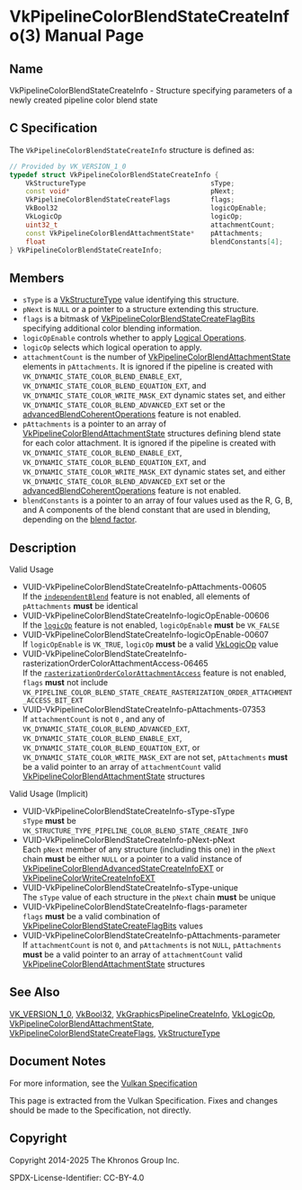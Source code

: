 # VkPipelineColorBlendStateCreateInfo(3) Manual Page

## Name

VkPipelineColorBlendStateCreateInfo - Structure specifying parameters of a newly created pipeline color blend state



## [](#_c_specification)C Specification

The `VkPipelineColorBlendStateCreateInfo` structure is defined as:

```c++
// Provided by VK_VERSION_1_0
typedef struct VkPipelineColorBlendStateCreateInfo {
    VkStructureType                               sType;
    const void*                                   pNext;
    VkPipelineColorBlendStateCreateFlags          flags;
    VkBool32                                      logicOpEnable;
    VkLogicOp                                     logicOp;
    uint32_t                                      attachmentCount;
    const VkPipelineColorBlendAttachmentState*    pAttachments;
    float                                         blendConstants[4];
} VkPipelineColorBlendStateCreateInfo;
```

## [](#_members)Members

- `sType` is a [VkStructureType](https://registry.khronos.org/vulkan/specs/latest/man/html/VkStructureType.html) value identifying this structure.
- `pNext` is `NULL` or a pointer to a structure extending this structure.
- `flags` is a bitmask of [VkPipelineColorBlendStateCreateFlagBits](https://registry.khronos.org/vulkan/specs/latest/man/html/VkPipelineColorBlendStateCreateFlagBits.html) specifying additional color blending information.
- `logicOpEnable` controls whether to apply [Logical Operations](https://registry.khronos.org/vulkan/specs/latest/html/vkspec.html#framebuffer-logicop).
- `logicOp` selects which logical operation to apply.
- `attachmentCount` is the number of [VkPipelineColorBlendAttachmentState](https://registry.khronos.org/vulkan/specs/latest/man/html/VkPipelineColorBlendAttachmentState.html) elements in `pAttachments`. It is ignored if the pipeline is created with `VK_DYNAMIC_STATE_COLOR_BLEND_ENABLE_EXT`, `VK_DYNAMIC_STATE_COLOR_BLEND_EQUATION_EXT`, and `VK_DYNAMIC_STATE_COLOR_WRITE_MASK_EXT` dynamic states set, and either `VK_DYNAMIC_STATE_COLOR_BLEND_ADVANCED_EXT` set or the [advancedBlendCoherentOperations](https://registry.khronos.org/vulkan/specs/latest/html/vkspec.html#features-advancedBlendCoherentOperations) feature is not enabled.
- `pAttachments` is a pointer to an array of [VkPipelineColorBlendAttachmentState](https://registry.khronos.org/vulkan/specs/latest/man/html/VkPipelineColorBlendAttachmentState.html) structures defining blend state for each color attachment. It is ignored if the pipeline is created with `VK_DYNAMIC_STATE_COLOR_BLEND_ENABLE_EXT`, `VK_DYNAMIC_STATE_COLOR_BLEND_EQUATION_EXT`, and `VK_DYNAMIC_STATE_COLOR_WRITE_MASK_EXT` dynamic states set, and either `VK_DYNAMIC_STATE_COLOR_BLEND_ADVANCED_EXT` set or the [advancedBlendCoherentOperations](https://registry.khronos.org/vulkan/specs/latest/html/vkspec.html#features-advancedBlendCoherentOperations) feature is not enabled.
- `blendConstants` is a pointer to an array of four values used as the R, G, B, and A components of the blend constant that are used in blending, depending on the [blend factor](https://registry.khronos.org/vulkan/specs/latest/html/vkspec.html#framebuffer-blendfactors).

## [](#_description)Description

Valid Usage

- [](#VUID-VkPipelineColorBlendStateCreateInfo-pAttachments-00605)VUID-VkPipelineColorBlendStateCreateInfo-pAttachments-00605  
  If the [`independentBlend`](https://registry.khronos.org/vulkan/specs/latest/html/vkspec.html#features-independentBlend) feature is not enabled, all elements of `pAttachments` **must** be identical
- [](#VUID-VkPipelineColorBlendStateCreateInfo-logicOpEnable-00606)VUID-VkPipelineColorBlendStateCreateInfo-logicOpEnable-00606  
  If the [`logicOp`](https://registry.khronos.org/vulkan/specs/latest/html/vkspec.html#features-logicOp) feature is not enabled, `logicOpEnable` **must** be `VK_FALSE`
- [](#VUID-VkPipelineColorBlendStateCreateInfo-logicOpEnable-00607)VUID-VkPipelineColorBlendStateCreateInfo-logicOpEnable-00607  
  If `logicOpEnable` is `VK_TRUE`, `logicOp` **must** be a valid [VkLogicOp](https://registry.khronos.org/vulkan/specs/latest/man/html/VkLogicOp.html) value
- [](#VUID-VkPipelineColorBlendStateCreateInfo-rasterizationOrderColorAttachmentAccess-06465)VUID-VkPipelineColorBlendStateCreateInfo-rasterizationOrderColorAttachmentAccess-06465  
  If the [`rasterizationOrderColorAttachmentAccess`](https://registry.khronos.org/vulkan/specs/latest/html/vkspec.html#features-rasterizationOrderColorAttachmentAccess) feature is not enabled, `flags` **must** not include `VK_PIPELINE_COLOR_BLEND_STATE_CREATE_RASTERIZATION_ORDER_ATTACHMENT_ACCESS_BIT_EXT`
- [](#VUID-VkPipelineColorBlendStateCreateInfo-pAttachments-07353)VUID-VkPipelineColorBlendStateCreateInfo-pAttachments-07353  
  If `attachmentCount` is not `0` , and any of `VK_DYNAMIC_STATE_COLOR_BLEND_ADVANCED_EXT`, `VK_DYNAMIC_STATE_COLOR_BLEND_ENABLE_EXT`, `VK_DYNAMIC_STATE_COLOR_BLEND_EQUATION_EXT`, or `VK_DYNAMIC_STATE_COLOR_WRITE_MASK_EXT` are not set, `pAttachments` **must** be a valid pointer to an array of `attachmentCount` valid [VkPipelineColorBlendAttachmentState](https://registry.khronos.org/vulkan/specs/latest/man/html/VkPipelineColorBlendAttachmentState.html) structures

Valid Usage (Implicit)

- [](#VUID-VkPipelineColorBlendStateCreateInfo-sType-sType)VUID-VkPipelineColorBlendStateCreateInfo-sType-sType  
  `sType` **must** be `VK_STRUCTURE_TYPE_PIPELINE_COLOR_BLEND_STATE_CREATE_INFO`
- [](#VUID-VkPipelineColorBlendStateCreateInfo-pNext-pNext)VUID-VkPipelineColorBlendStateCreateInfo-pNext-pNext  
  Each `pNext` member of any structure (including this one) in the `pNext` chain **must** be either `NULL` or a pointer to a valid instance of [VkPipelineColorBlendAdvancedStateCreateInfoEXT](https://registry.khronos.org/vulkan/specs/latest/man/html/VkPipelineColorBlendAdvancedStateCreateInfoEXT.html) or [VkPipelineColorWriteCreateInfoEXT](https://registry.khronos.org/vulkan/specs/latest/man/html/VkPipelineColorWriteCreateInfoEXT.html)
- [](#VUID-VkPipelineColorBlendStateCreateInfo-sType-unique)VUID-VkPipelineColorBlendStateCreateInfo-sType-unique  
  The `sType` value of each structure in the `pNext` chain **must** be unique
- [](#VUID-VkPipelineColorBlendStateCreateInfo-flags-parameter)VUID-VkPipelineColorBlendStateCreateInfo-flags-parameter  
  `flags` **must** be a valid combination of [VkPipelineColorBlendStateCreateFlagBits](https://registry.khronos.org/vulkan/specs/latest/man/html/VkPipelineColorBlendStateCreateFlagBits.html) values
- [](#VUID-VkPipelineColorBlendStateCreateInfo-pAttachments-parameter)VUID-VkPipelineColorBlendStateCreateInfo-pAttachments-parameter  
  If `attachmentCount` is not `0`, and `pAttachments` is not `NULL`, `pAttachments` **must** be a valid pointer to an array of `attachmentCount` valid [VkPipelineColorBlendAttachmentState](https://registry.khronos.org/vulkan/specs/latest/man/html/VkPipelineColorBlendAttachmentState.html) structures

## [](#_see_also)See Also

[VK\_VERSION\_1\_0](https://registry.khronos.org/vulkan/specs/latest/man/html/VK_VERSION_1_0.html), [VkBool32](https://registry.khronos.org/vulkan/specs/latest/man/html/VkBool32.html), [VkGraphicsPipelineCreateInfo](https://registry.khronos.org/vulkan/specs/latest/man/html/VkGraphicsPipelineCreateInfo.html), [VkLogicOp](https://registry.khronos.org/vulkan/specs/latest/man/html/VkLogicOp.html), [VkPipelineColorBlendAttachmentState](https://registry.khronos.org/vulkan/specs/latest/man/html/VkPipelineColorBlendAttachmentState.html), [VkPipelineColorBlendStateCreateFlags](https://registry.khronos.org/vulkan/specs/latest/man/html/VkPipelineColorBlendStateCreateFlags.html), [VkStructureType](https://registry.khronos.org/vulkan/specs/latest/man/html/VkStructureType.html)

## [](#_document_notes)Document Notes

For more information, see the [Vulkan Specification](https://registry.khronos.org/vulkan/specs/latest/html/vkspec.html#VkPipelineColorBlendStateCreateInfo)

This page is extracted from the Vulkan Specification. Fixes and changes should be made to the Specification, not directly.

## [](#_copyright)Copyright

Copyright 2014-2025 The Khronos Group Inc.

SPDX-License-Identifier: CC-BY-4.0